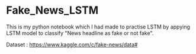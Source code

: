 # Fake_News_LSTM

This is my python notebook which I had made to practise LSTM by appying LSTM model to classify "News headline as fake or not fake".

Dataset : https://www.kaggle.com/c/fake-news/data#
